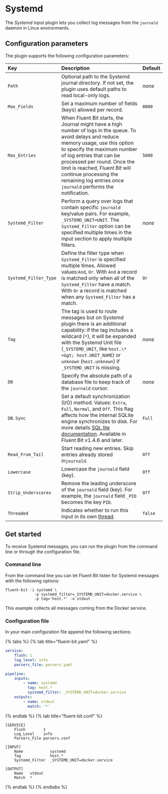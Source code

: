 # Systemd

The _Systemd_ input plugin lets you collect log messages from the `journald` daemon in Linux environments.

## Configuration parameters

The plugin supports the following configuration parameters:

| Key | Description | Default |
| :--- | :--- | :--- |
| `Path` | Optional path to the Systemd journal directory. If not set, the plugin uses default paths to read local-only logs. | _none_ |
| `Max_Fields` | Set a maximum number of fields (keys) allowed per record. | `8000` |
| `Max_Entries` | When Fluent Bit starts, the Journal might have a high number of logs in the queue. To avoid delays and reduce memory usage, use this option to specify the maximum number of log entries that can be processed per round. Once the limit is reached, Fluent Bit will continue processing the remaining log entries once `journald` performs the notification. | `5000` |
| `Systemd_Filter` | Perform a query over logs that contain specific `journald` key/value pairs. For example, `_SYSTEMD_UNIT=UNIT`. The `Systemd_Filter` option can be specified multiple times in the input section to apply multiple filters. | _none_ |
| `Systemd_Filter_Type` | Define the filter type when `Systemd_Filter` is specified multiple times. Allowed values:`And`, `Or`. With `And` a record is matched only when all of the `Systemd_Filter` have a match. With `Or` a record is matched when any `Systemd_Filter` has a match. | `Or` |
| `Tag` | The tag is used to route messages but on Systemd plugin there is an additional capability: if the tag includes a wildcard (`*`), it will be expanded with the Systemd Unit file (`_SYSTEMD_UNIT`, like `host.\* =&gt; host.UNIT_NAME`) or `unknown` (`host.unknown`) if `_SYSTEMD_UNIT` is missing. | _none_ |
| `DB` | Specify the absolute path of a database file to keep track of the `journald` cursor. | _none_ |
| `DB.Sync` | Set a default synchronization (I/O) method. Values: `Extra`, `Full`, `Normal`, and `Off`. This flag affects how the internal SQLite engine synchronizes to disk. For more details [SQL lite documentation](https://www.sqlite.org/pragma.html#pragma_synchronous). Available in Fluent Bit v1.4.6 and later. | `Full` |
| `Read_From_Tail` | Start reading new entries. Skip entries already stored in`journald`. | `Off` |
| `Lowercase` | Lowercase the `journald` field (key). | `Off` |
| `Strip_Underscores` | Remove the leading underscore of the `journald` field (key). For example, the `journald` field `_PID` becomes the key `PID`. | `Off` |
| `Threaded` | Indicates whether to run this input in its own [thread](../../administration/multithreading.md#inputs). | `false` |

## Get started

To receive Systemd messages, you can run the plugin from the command line or through the configuration file.

### Command line

From the command line you can let Fluent Bit listen for Systemd messages with the following options:

```shell
fluent-bit -i systemd \
             -p systemd_filter=_SYSTEMD_UNIT=docker.service \
             -p tag='host.*' -o stdout
```

This example collects all messages coming from the Docker service.

### Configuration file

In your main configuration file append the following sections:

{% tabs %}
{% tab title="fluent-bit.yaml" %}

```yaml
service:
    flush: 1
    log_level: info
    parsers_file: parsers.yaml

pipeline:
    inputs:
        - name: systemd
          tag: host.*
          systemd_filter: _SYSTEMD_UNIT=docker.service
    outputs:
        - name: stdout
          match: '*'
```

{% endtab %}
{% tab title="fluent-bit.conf" %}

```text
[SERVICE]
    Flush        1
    Log_Level    info
    Parsers_File parsers.conf

[INPUT]
    Name            systemd
    Tag             host.*
    Systemd_Filter  _SYSTEMD_UNIT=docker.service

[OUTPUT]
    Name   stdout
    Match  *
```

{% endtab %}
{% endtabs %}
